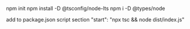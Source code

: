 npm init
npm install -D @tsconfig/node-lts
npm i -D @types/node

add to package.json script section
"start": "npx tsc && node dist/index.js"
